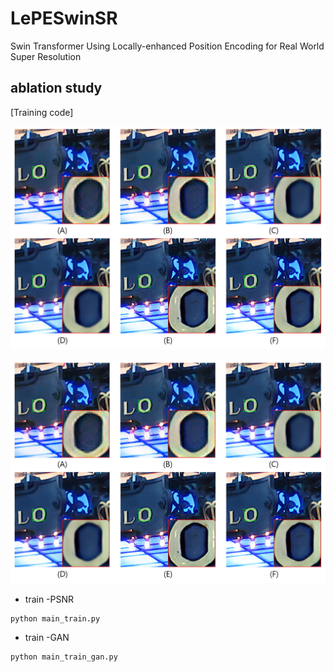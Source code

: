 # LePESwinSR
Swin Transformer Using Locally-enhanced Position Encoding for Real World Super Resolution


## ablation study

[Training code]

<p align="center">
  <img src="img/ablation_study_building.png">
</p>

![제목](img/ablation_study_building.png)

- train -PSNR
```
python main_train.py
```

- train -GAN 
```
python main_train_gan.py
```